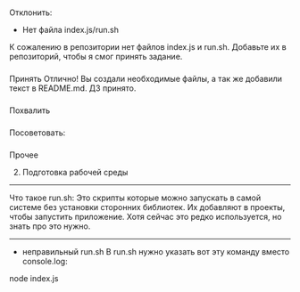###
Отклонить:
- Нет файла index.js/run.sh

К сожалению в репозитории нет файлов index.js и run.sh. Добавьте их в репозиторий, чтобы я смог принять задание.

###
Принять
Отлично! Вы создали необходимые файлы, а так же добавили текст в README.md. ДЗ принято.

###
Похвалить

###
Посоветовать:

###
Прочее


2. Подготовка рабочей среды


------------

Что такое run.sh:
  Это скрипты которые можно запускать в самой системе без установки сторонних библиотек. Их добавляют в проекты, чтобы запустить приложение. Хотя сейчас это редко используется, но знать про это нужно.

---
- неправильный run.sh
В run.sh нужно указать вот эту команду вместо console.log:

node index.js
